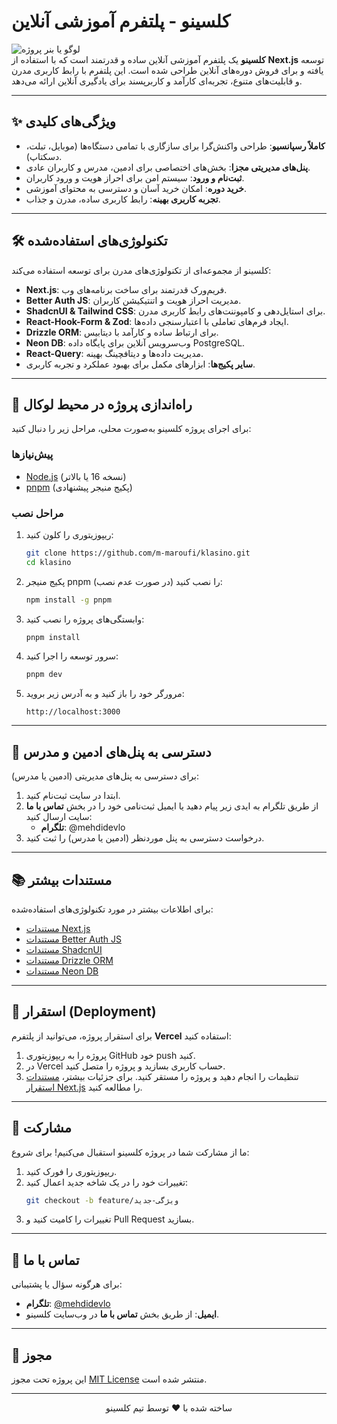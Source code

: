 # کلسینو - پلتفرم آموزشی آنلاین

![لوگو یا بنر پروژه](https://via.placeholder.com/800x200.png?text=کلسینو)  
**کلسینو** یک پلتفرم آموزشی آنلاین ساده و قدرتمند است که با استفاده از **Next.js** توسعه یافته و برای فروش دوره‌های آنلاین طراحی شده است. این پلتفرم با رابط کاربری مدرن و قابلیت‌های متنوع، تجربه‌ای کارآمد و کاربرپسند برای یادگیری آنلاین ارائه می‌دهد.

---

## ✨ ویژگی‌های کلیدی

- **کاملاً رسپانسیو**: طراحی واکنش‌گرا برای سازگاری با تمامی دستگاه‌ها (موبایل، تبلت، دسکتاپ).
- **پنل‌های مدیریتی مجزا**: بخش‌های اختصاصی برای ادمین، مدرس و کاربران عادی.
- **ثبت‌نام و ورود**: سیستم امن برای احراز هویت و ورود کاربران.
- **خرید دوره**: امکان خرید آسان و دسترسی به محتوای آموزشی.
- **تجربه کاربری بهینه**: رابط کاربری ساده، مدرن و جذاب.

---

## 🛠 تکنولوژی‌های استفاده‌شده

کلسینو از مجموعه‌ای از تکنولوژی‌های مدرن برای توسعه استفاده می‌کند:

- **Next.js**: فریم‌ورک قدرتمند برای ساخت برنامه‌های وب.
- **Better Auth JS**: مدیریت احراز هویت و اتنتیکیشن کاربران.
- **ShadcnUI & Tailwind CSS**: برای استایل‌دهی و کامپوننت‌های رابط کاربری مدرن.
- **React-Hook-Form & Zod**: ایجاد فرم‌های تعاملی با اعتبارسنجی داده‌ها.
- **Drizzle ORM**: برای ارتباط ساده و کارآمد با دیتابیس.
- **Neon DB**: وب‌سرویس آنلاین برای پایگاه داده PostgreSQL.
- **React-Query**: مدیریت داده‌ها و دیتافچینگ بهینه.
- **سایر پکیج‌ها**: ابزارهای مکمل برای بهبود عملکرد و تجربه کاربری.

---

## 🚀 راه‌اندازی پروژه در محیط لوکال

برای اجرای پروژه کلسینو به‌صورت محلی، مراحل زیر را دنبال کنید:

### پیش‌نیازها

- [Node.js](https://nodejs.org/) (نسخه 16 یا بالاتر)
- [pnpm](https://pnpm.io/) (پکیج منیجر پیشنهادی)

### مراحل نصب

1. ریپوزیتوری را کلون کنید:

   ```bash
   git clone https://github.com/m-maroufi/klasino.git
   cd klasino
   ```

2. پکیج منیجر pnpm را نصب کنید (در صورت عدم نصب):

   ```bash
   npm install -g pnpm
   ```

3. وابستگی‌های پروژه را نصب کنید:

   ```bash
   pnpm install
   ```

4. سرور توسعه را اجرا کنید:

   ```bash
   pnpm dev
   ```

5. مرورگر خود را باز کنید و به آدرس زیر بروید:
   ```
   http://localhost:3000
   ```

---

## 🔐 دسترسی به پنل‌های ادمین و مدرس

برای دسترسی به پنل‌های مدیریتی (ادمین یا مدرس):

1. ابتدا در سایت ثبت‌نام کنید.
2. از طریق تلگرام به ایدی زیر پیام دهید یا ایمیل ثبت‌نامی خود را در بخش **تماس با ما** سایت ارسال کنید:
   - **تلگرام**: @mehdidevlo
3. درخواست دسترسی به پنل موردنظر (ادمین یا مدرس) را ثبت کنید.

---

## 📚 مستندات بیشتر

برای اطلاعات بیشتر در مورد تکنولوژی‌های استفاده‌شده:

- [مستندات Next.js](https://nextjs.org/docs)
- [مستندات Better Auth JS](https://www.better-auth.com/)
- [مستندات ShadcnUI](https://ui.shadcn.com/)
- [مستندات Drizzle ORM](https://orm.drizzle.team/)
- [مستندات Neon DB](https://neon.tech/docs)

---

## 🚀 استقرار (Deployment)

برای استقرار پروژه، می‌توانید از پلتفرم **Vercel** استفاده کنید:

1. پروژه را به ریپوزیتوری GitHub خود push کنید.
2. در Vercel حساب کاربری بسازید و پروژه را متصل کنید.
3. تنظیمات را انجام دهید و پروژه را مستقر کنید.
   برای جزئیات بیشتر، [مستندات استقرار Next.js](https://nextjs.org/docs/deployment) را مطالعه کنید.

---

## 🤝 مشارکت

ما از مشارکت شما در پروژه کلسینو استقبال می‌کنیم! برای شروع:

1. ریپوزیتوری را فورک کنید.
2. تغییرات خود را در یک شاخه جدید اعمال کنید:
   ```bash
   git checkout -b feature/ویژگی-جدید
   ```
3. تغییرات را کامیت کنید و Pull Request بسازید.

---

## 📧 تماس با ما

برای هرگونه سؤال یا پشتیبانی:

- **تلگرام**: [@mehdidevlo](https://t.me/mehdidevlo)
- **ایمیل**: از طریق بخش **تماس با ما** در وب‌سایت کلسینو.

---

## 📜 مجوز

این پروژه تحت مجوز [MIT License](LICENSE) منتشر شده است.

---

<p align="center">
  ساخته شده با ❤️ توسط تیم کلسینو
</p>
